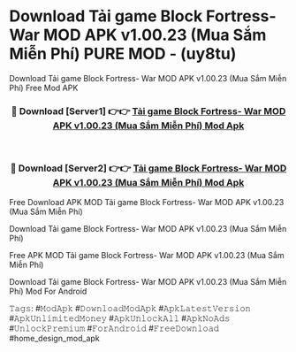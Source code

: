 # Download Tải game Block Fortress- War MOD APK v1.00.23 (Mua Sắm Miễn Phí) PURE MOD - (uy8tu)
Download Tải game Block Fortress- War MOD APK v1.00.23 (Mua Sắm Miễn Phí) Free Mod APK

<div align="center">
<h3>🔴 Download [Server1] 👉👉 <a href="https://apk-comot.site?title=Tải_game_Block_Fortress-_War_MOD_APK_v1.00.23_(Mua_Sắm_Miễn_Phí)">Tải game Block Fortress- War MOD APK v1.00.23 (Mua Sắm Miễn Phí) Mod Apk</a></h3><br>

<h3>🔴 Download [Server2] 👉👉 <a href="https://apk-comot.site?title=Tải_game_Block_Fortress-_War_MOD_APK_v1.00.23_(Mua_Sắm_Miễn_Phí)">Tải game Block Fortress- War MOD APK v1.00.23 (Mua Sắm Miễn Phí) Mod Apk</a></h3>
</div>


Free Download APK MOD Tải game Block Fortress- War MOD APK v1.00.23 (Mua Sắm Miễn Phí)

Download Tải game Block Fortress- War MOD APK v1.00.23 (Mua Sắm Miễn Phí) 

Free APK MOD Tải game Block Fortress- War MOD APK v1.00.23 (Mua Sắm Miễn Phí) 

Download Tải game Block Fortress- War MOD APK v1.00.23 (Mua Sắm Miễn Phí) Mod For Android

𝚃𝚊𝚐𝚜: #𝙼𝚘𝚍𝙰𝚙𝚔 #𝙳𝚘𝚠𝚗𝚕𝚘𝚊𝚍𝙼𝚘𝚍𝙰𝚙𝚔 #𝙰𝚙𝚔𝙻𝚊𝚝𝚎𝚜𝚝𝚅𝚎𝚛𝚜𝚒𝚘𝚗 #𝙰𝚙𝚔𝚄𝚗𝚕𝚒𝚖𝚒𝚝𝚎𝚍𝙼𝚘𝚗𝚎𝚢 #𝙰𝚙𝚔𝚄𝚗𝚕𝚘𝚌𝚔𝙰𝚕𝚕 #𝙰𝚙𝚔𝙽𝚘𝙰𝚍𝚜 #𝚄𝚗𝚕𝚘𝚌𝚔𝙿𝚛𝚎𝚖𝚒𝚞𝚖 #𝙵𝚘𝚛𝙰𝚗𝚍𝚛𝚘𝚒𝚍 #𝙵𝚛𝚎𝚎𝙳𝚘𝚠𝚗𝚕𝚘𝚊𝚍 #home_design_mod_apk